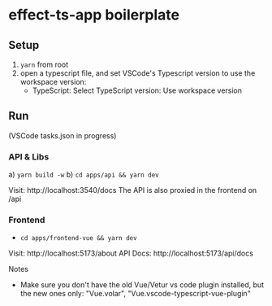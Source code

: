 # effect-ts-app boilerplate

## Setup

1. `yarn` from root
2. open a typescript file, and set VSCode's Typescript version to use the workspace version:
   - TypeScript: Select TypeScript version: Use workspace version

## Run

(VSCode tasks.json in progress)

### API & Libs

a) `yarn build -w`
b) `cd apps/api && yarn dev`

Visit: http://localhost:3540/docs
The API is also proxied in the frontend on /api

### Frontend

- `cd apps/frontend-vue && yarn dev`

Visit: http://localhost:5173/about
API Docs: http://localhost:5173/api/docs

Notes

- Make sure you don't have the old Vue/Vetur vs code plugin installed, but the new ones only: "Vue.volar", "Vue.vscode-typescript-vue-plugin"
